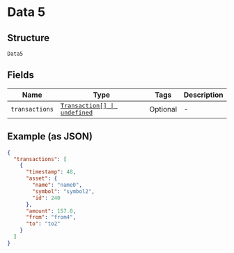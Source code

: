 
# Data 5

## Structure

`Data5`

## Fields

| Name | Type | Tags | Description |
|  --- | --- | --- | --- |
| `transactions` | [`Transaction[] \| undefined`](../../doc/models/transaction.md) | Optional | - |

## Example (as JSON)

```json
{
  "transactions": [
    {
      "timestamp": 48,
      "asset": {
        "name": "name0",
        "symbol": "symbol2",
        "id": 240
      },
      "amount": 157.0,
      "from": "from4",
      "to": "to2"
    }
  ]
}
```

